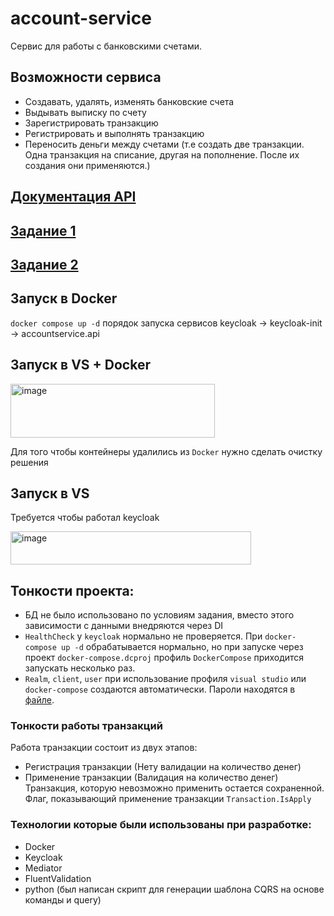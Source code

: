 # account-service
Сервис для работы с банковскими счетами.

## Возможности сервиса
- Создавать, удалять, изменять банковские счета
- Выдывать выписку по счету
- Зарегистрировать транзакцию
- Регистрировать и выполнять транзакцию
- Переносить деньги между счетами (т.е создать две транзакции. Одна транзакция на списание, другая на пополнение. После их создания они применяются.)

## [Документация API](./docs/api.md)
## [Задание 1](./docs/task1.md)
## [Задание 2](./docs/task2.md)

## Запуск в Docker
```docker compose up -d```
порядок запуска сервисов
keycloak -> keycloak-init -> accountservice.api

## Запуск в VS + Docker
<img width="327" height="86" alt="image" src="https://github.com/user-attachments/assets/6d84f909-3e56-4816-926f-d51adf63f64c" />

Для того чтобы контейнеры удалились из `Docker` нужно сделать очистку решения

## Запуск в VS
Требуется чтобы работал keycloak

<img width="385" height="53" alt="image" src="https://github.com/user-attachments/assets/ebfed2d3-0466-4dc2-87fd-a14608dd2480" />

## Тонкости проекта:
- БД не было использовано по условиям задания, вместо этого зависимости с данными внедряются через DI
- `HealthCheck` у `keycloak` нормально не проверяется. При `docker-compose up -d` обрабатывается нормально, но при запуске через проект `docker-compose.dcproj` профиль `DockerCompose` приходится запускать несколько раз.
- `Realm`, `client`, `user` при использование профиля `visual studio` или `docker-compose` создаются автоматически. Пароли находятся в [файле](./.env).

### Тонкости работы транзакций
Работа транзакции состоит из двух этапов:
- Регистрация транзакции (Нету валидации на количество денег)
- Применение транзакции (Валидация на количество денег)
Транзакция, которую невозможно применить остается сохраненной. Флаг, показывающий применение транзакции `Transaction.IsApply`

### Технологии которые были использованы при разработке:
- Docker
- Keycloak
- Mediator
- FluentValidation
- python (был написан скрипт для генерации шаблона CQRS на основе команды и query)
